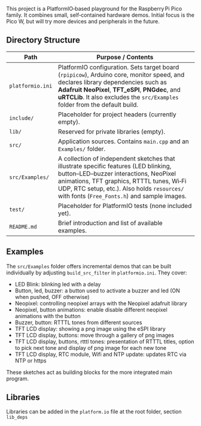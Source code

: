 This project is a PlatformIO‐based playground for the Raspberry Pi Pico family. It combines small, self‑contained hardware demos. Initial focus is the Pico W, but will try more devices and peripherals in the future.

## Directory Structure

| Path             | Purpose / Contents                                                                                                                                                                                                                                                        |
| ---------------- | ------------------------------------------------------------------------------------------------------------------------------------------------------------------------------------------------------------------------------------------------------------------------- |
| `platformio.ini` | PlatformIO configuration. Sets target board (`rpipicow`), Arduino core, monitor speed, and declares library dependencies such as **Adafruit NeoPixel**, **TFT_eSPI**, **PNGdec**, and **uRTCLib**. It also excludes the `src/Examples` folder from the default build.     |
| `include/`       | Placeholder for project headers (currently empty).                                                                                                                                                                                                                        |
| `lib/`           | Reserved for private libraries (empty).                                                                                                                                                                                                                                   |
| `src/`           | Application sources. Contains `main.cpp` and an `Examples/` folder.                                                                                                                                                                                                       |
| `src/Examples/`  | A collection of independent sketches that illustrate specific features (LED blinking, button–LED–buzzer interactions, NeoPixel animations, TFT graphics, RTTTL tunes, Wi‑Fi UDP, RTC setup, etc.). Also holds `resources/` with fonts (`Free_Fonts.h`) and sample images. |
| `test/`          | Placeholder for PlatformIO tests (none included yet).                                                                                                                                                                                                                     |
| `README.md`      | Brief introduction and list of available examples.                                                                                                                                                                                                                        |

## Examples

The `src/Examples` folder offers incremental demos that can be built individually by adjusting `build_src_filter` in `platformio.ini`. They cover:

- LED Blink: blinking led with a delay
- Button, led, buzzer: a button used to activate a buzzer and led (ON when pushed, OFF otherwise)
- Neopixel: controlling neopixel arrays with the Neopixel adafruit library
- Neopixel, button animations: enable disable different neopixel animations with the button
- Buzzer, button: RTTTL tones from different sources
- TFT LCD display: showing a png image using the eSPI library
- TFT LCD display, buttons: move through a gallery of png images
- TFT LCD display, buttons, rtttl tones: presentation of RTTTL titles, option to pick next tone and display of png image for each new tone
- TFT LCD display, RTC module, Wifi and NTP update: updates RTC via NTP or https

These sketches act as building blocks for the more integrated main program.

## Libraries

Libraries can be added in the `platform.io` file at the root folder, section `lib_deps`
